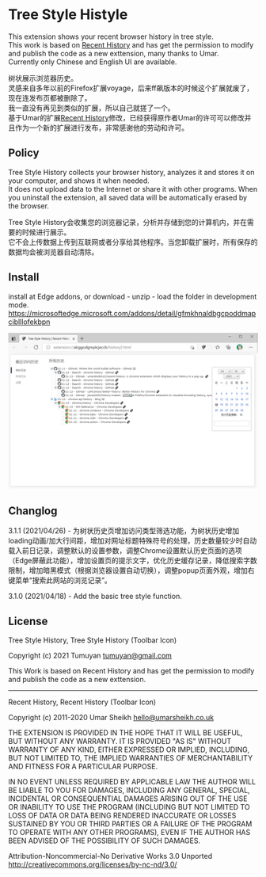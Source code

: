 # Tree Style Histyle

This extension shows your recent browser history in tree style.  
This work is based on [Recent History](https://github.com/umarsheikh13/recent-history) and has get the permission to modify and publish the code as a new exttension, many thanks to Umar.  
Currently only Chinese and English UI are available.  

树状展示浏览器历史。  
灵感来自多年以前的Firefox扩展voyage，后来ff飙版本的时候这个扩展就废了，现在连发布页都被删除了。  
我一直没有再见到类似的扩展，所以自己就搓了一个。  
基于Umar的扩展[Recent History](https://github.com/umarsheikh13/recent-history)修改，已经获得原作者Umar的许可可以修改并且作为一个新的扩展进行发布，非常感谢他的劳动和许可。  

## Policy  

Tree Style History collects your browser history, analyzes it and stores it on your computer, and shows it when needed.   
It does not upload data to the Internet or share it with other programs. When you uninstall the extension, all saved data will be automatically erased by the browser.  

Tree Style History会收集您的浏览器记录，分析并存储到您的计算机内，并在需要的时候进行展示。  
它不会上传数据上传到互联网或者分享给其他程序。当您卸载扩展时，所有保存的数据均会被浏览器自动清除。  


## Install  
install at Edge addons, or download - unzip - load the folder in development mode.  
https://microsoftedge.microsoft.com/addons/detail/gfmkhnaldbgcpoddmapciblllofekbpn

![screenshot](screen.png)

## Changlog  

3.1.1 (2021/04/26) - 为树状历史页增加访问类型筛选功能，为树状历史增加loading动画/加大行间距，增加对网址标题特殊符号的处理，历史数量较少时自动载入前日记录，调整默认的设置参数，调整Chrome设置默认历史页面的选项（Edge屏蔽此功能），增加设置页的提示文字，优化历史缓存记录，降低搜索字数限制，增加暗黑模式（根据浏览器设置自动切换），调整popup页面外观，增加右键菜单“搜索此网站的浏览记录”。

3.1.0 (2021/04/18) - Add the basic tree style function.

## License  

Tree Style History, Tree Style History (Toolbar Icon)

Copyright (c) 2021 Tumuyan <tumuyan@gmail.com>
  
This Work is based on Recent History and has get the 
permission to modify and publish the code as a new exttension.
  
----

Recent History, Recent History (Toolbar Icon)

Copyright (c) 2011-2020 Umar Sheikh <hello@umarsheikh.co.uk>

THE EXTENSION IS PROVIDED IN THE HOPE THAT IT WILL BE USEFUL,
BUT WITHOUT ANY WARRANTY. IT IS PROVIDED "AS IS" WITHOUT
WARRANTY OF ANY KIND, EITHER EXPRESSED OR IMPLIED, INCLUDING,
BUT NOT LIMITED TO, THE IMPLIED WARRANTIES OF MERCHANTABILITY
AND FITNESS FOR A PARTICULAR PURPOSE.

IN NO EVENT UNLESS REQUIRED BY APPLICABLE LAW THE AUTHOR WILL
BE LIABLE TO YOU FOR DAMAGES, INCLUDING ANY GENERAL, SPECIAL,
INCIDENTAL OR CONSEQUENTIAL DAMAGES ARISING OUT OF THE USE OR
INABILITY TO USE THE PROGRAM (INCLUDING BUT NOT LIMITED TO LOSS
OF DATA OR DATA BEING RENDERED INACCURATE OR LOSSES SUSTAINED
BY YOU OR THIRD PARTIES OR A FAILURE OF THE PROGRAM TO OPERATE
WITH ANY OTHER PROGRAMS), EVEN IF THE AUTHOR HAS BEEN ADVISED
OF THE POSSIBILITY OF SUCH DAMAGES.

Attribution-Noncommercial-No Derivative Works 3.0 Unported
http://creativecommons.org/licenses/by-nc-nd/3.0/
